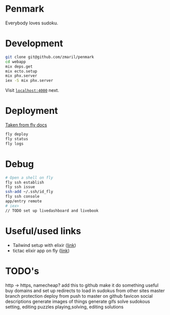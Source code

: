 # Penmark

Everybody loves sudoku.

# Development 

```sh
git clone git@github.com/zmaril/penmark
cd webapp
mix deps.get
mix ecto.setup 
mix phx.server 
iex -S mix phx.server 
```

Visit [`localhost:4000`](http://localhost:4000) next.

# Deployment 

[Taken from fly docs](https://fly.io/docs/getting-started/elixir/)
```sh
fly deploy
fly status
fly logs 
```

# Debug
``` sh
# Open a shell on fly
fly ssh establish
fly ssh issue
ssh-add ~/.ssh/id_fly
fly ssh console
app/entry remote
# iex> 
// TODO set up livedashboard and livebook
```


# Useful/used links 
* Tailwind setup with elixir ([link](https://pragmaticstudio.com/tutorials/adding-tailwind-css-to-phoenix))
* tictac elixir app on fly ([link](https://github.com/fly-apps/tictac))
# TODO's 
http -> https, namecheap? 
add this to github 
make it do something useful 
buy domains and set up redirects to load in sudokus from other sites 
master branch protection 
deploy from push to master on github 
favicon 
social descriptions 
generate images of things 
generate gifs 
solve sudokous 
setting, editing puzzles 
playing,solving, editing solutions 